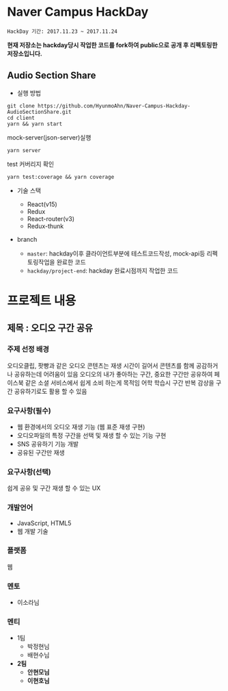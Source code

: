# Naver Campus HackDay
`HackDay 기간: 2017.11.23 ~ 2017.11.24`

**현재 저장소는 hackday당시 작업한 코드를 fork하여 public으로 공개 후 리펙토링한 저장소입니다.**

## Audio Section Share
- 실행 방법
```
git clone https://github.com/HyunmoAhn/Naver-Campus-Hackday-AudioSectionShare.git
cd client
yarn && yarn start
```
mock-server(json-server)실행
```
yarn server
```

test 커버리지 확인
```
yarn test:coverage && yarn coverage
```


- 기술 스택
    - React(v15)
    - Redux
    - React-router(v3)
    - Redux-thunk

- branch
    - `master`: hackday이후 클라이언트부분에 테스트코드작성, mock-api등 리펙토링작업을 완료한 코드
    - `hackday/project-end`: hackday 완료시점까지 작업한 코드


# 프로젝트 내용

## 제목 : 오디오 구간 공유

### 주제 선정 배경
오디오클립, 팟빵과 같은 오디오 콘텐츠는 재생 시간이 길어서 콘텐츠를 함께 공감하거나 공유하는데 어려움이 있음
오디오의 내가 좋아하는 구간, 중요한 구간만 공유하여 페이스북 같은 소셜 서비스에서 쉽게 소비 하는게 목적임
어학 학습시 구간 반복 감상을 구간 공유하기로도 활용 할 수 있음

### 요구사항(필수)
- 웹 환경에서의 오디오 재생 기능 (웹 표준 재생 구현)
- 오디오파일의 특정 구간을 선택 및 재생 할 수 있는 기능 구현
- SNS 공유하기 기능 개발
- 공유된 구간만 재생

### 요구사항(선택)
쉽게 공유 및 구간 재생 할 수 있는 UX

### 개발언어
- JavaScript, HTML5
- 웹 개발 기술

### 플랫폼
웹

### 멘토
- 이소라님

### 멘티
- 1팀
    - 박정현님
    - 배현수님
- **2팀**
    - **안현모님**
    - **이현호님**


